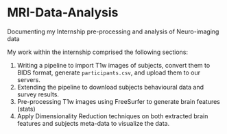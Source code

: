 # MRI-Data-Analysis
Documenting my Internship pre-processing and analysis of Neuro-imaging data

My work within the internship comprised the following sections:

1. Writing a pipeline to import T1w images of subjects, convert them to
    BIDS format, generate `participants.csv`, and upload them to our servers.
2. Extending the pipeline to download subjects behavioural data and survey results.
3. Pre-processing T1w images using FreeSurfer to generate brain features (stats)
4. Apply Dimensionality Reduction techniques on both extracted brain features and subjects
    meta-data to visualize the data.

